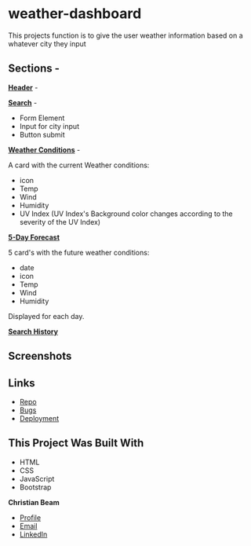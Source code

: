 # weather-dashboard

<p>This projects function is to give the user weather information based on a whatever city they input</p>

## Sections -

**<u>Header</u>** -

**<u>Search</u>** -

- Form Element
- Input for city input
- Button submit

**<u>Weather Conditions</u>** -

A card with the current Weather conditions:

- icon
- Temp
- Wind
- Humidity
- UV Index
  (UV Index's Background color changes according to the severity of the UV Index)

**<u>5-Day Forecast</u>**

5 card's with the future weather conditions:

- date
- icon
- Temp
- Wind
- Humidity

Displayed for each day.

**<u>Search History</u>**

## Screenshots

## Links

- [Repo](https://github.com/beamchristian/weather-dashboard 'weather-dashboard repo')
- [Bugs](https://github.com/beamchristian/weather-dashboard/issues 'Issues Page')
- [Deployment](https://beamchristian.github.io/weather-dashboard/ 'deployment')

## This Project Was Built With

- HTML
- CSS
- JavaScript
- Bootstrap

**Christian Beam**

- [Profile](https://github.com/beamchristian 'Christian Beam')
- [Email](mailto:beamchristian@yahoo.com 'Email')
- [LinkedIn](https://www.linkedin.com/in/christian-beam-64b5b5a0/ 'LinkedIn')
